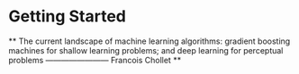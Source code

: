 # Getting Started 

** The current landscape of machine learning algorithms: gradient boosting machines for shallow learning problems; and deep learning for perceptual problems
                                                                                  ———————— Francois Chollet <Deep Learning with Python>
**
